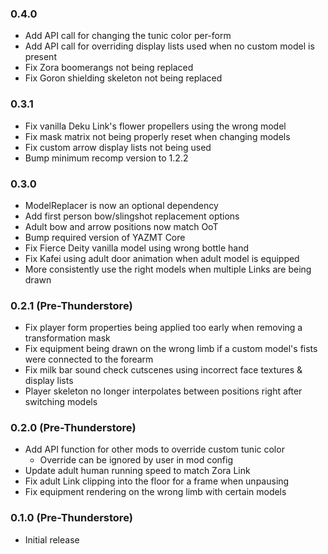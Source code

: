 ### 0.4.0
* Add API call for changing the tunic color per-form
* Add API call for overriding display lists used when no custom model is present
* Fix Zora boomerangs not being replaced
* Fix Goron shielding skeleton not being replaced

### 0.3.1
* Fix vanilla Deku Link's flower propellers using the wrong model
* Fix mask matrix not being properly reset when changing models
* Fix custom arrow display lists not being used
* Bump minimum recomp version to 1.2.2

### 0.3.0
* ModelReplacer is now an optional dependency
* Add first person bow/slingshot replacement options
* Adult bow and arrow positions now match OoT
* Bump required version of YAZMT Core
* Fix Fierce Deity vanilla model using wrong bottle hand
* Fix Kafei using adult door animation when adult model is equipped
* More consistently use the right models when multiple Links are being drawn

### 0.2.1 (Pre-Thunderstore)
* Fix player form properties being applied too early when removing a transformation mask
* Fix equipment being drawn on the wrong limb if a custom model's fists were connected to the forearm
* Fix milk bar sound check cutscenes using incorrect face textures & display lists
* Player skeleton no longer interpolates between positions right after switching models

### 0.2.0 (Pre-Thunderstore)
* Add API function for other mods to override custom tunic color
  * Override can be ignored by user in mod config
* Update adult human running speed to match Zora Link
* Fix adult Link clipping into the floor for a frame when unpausing
* Fix equipment rendering on the wrong limb with certain models

### 0.1.0 (Pre-Thunderstore)
* Initial release
